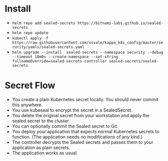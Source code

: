 # Install

- `helm repo add sealed-secrets https://bitnami-labs.github.io/sealed-secrets`
- `helm repo update`
- `kubectl apply -f https://raw.githubusercontent.com/vsvale/kappa_k8s_config/master/security/yamls/sealed-secrets.yaml`
- `helm upgrade --install  sealed-secrets --namespace security --debug --timeout 10m0s --create-namespace --set-string fullnameOverride=sealed-secrets-controller sealed-secrets/sealed-secrets`

# Secret Flow

- You create a plain Kubernetes secret locally. You should never commit this anywhere.
- You use kubeseal to encrypt the secret in a SealedSecret.
- You delete the original secret from your workstation and apply the sealed secret to the cluster.
- You can optionally commit the Sealed secret to Git.
- You deploy your application that expects normal Kubernetes secrets to function. (The application needs no modifications of any kind.)
- The controller decrypts the Sealed secrets and passes them to your application as plain secrets.
- The application works as usual.
